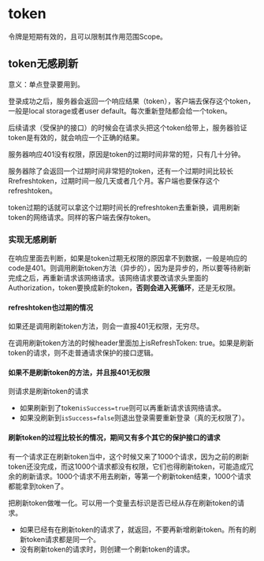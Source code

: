 # token

令牌是短期有效的，且可以限制其作用范围Scope。

## token无感刷新

意义：单点登录要用到。

登录成功之后，服务器会返回一个响应结果（token），客户端去保存这个token，一般是local storage或者user default。每次重新登陆都会给一个token。

后续请求（受保护的接口）的时候会在请求头把这个token给带上，服务器验证token是有效的，就会响应一个正确的结果。

服务器响应401没有权限，原因是token的过期时间非常的短，只有几十分钟。

服务器除了会返回一个过期时间非常短的token，还有一个过期时间比较长Rrefreshtoken，过期时间一般几天或者几个月。客户端也要保存这个refreshtoken。

token过期的话就可以拿这个过期时间长的refreshtoken去重新换，调用刷新token的网络请求。同样的客户端去保存token。

### 实现无感刷新

在响应里面去判断，如果是token过期无权限的原因拿不到数据，一般是响应的code是401。则调用刷新token方法（异步的），因为是异步的，所以要等待刷新完成之后，再重新请求该网络请求。该网络请求要改请求头里面的Authorization，token要换成新的token，**否则会进入死循环**，还是无权限。

#### refreshtoken也过期的情况

如果还是调用刷新token方法，则会一直报401无权限，无穷尽。

在调用刷新token方法的时候header里面加上isRefreshToken: true。如果是刷新token的请求，则不走普通请求保护的接口逻辑。

#### 如果不是刷新token的方法，并且报401无权限

则请求是刷新token的请求

- 如果刷新到了token`isSuccess=true`则可以再重新请求该网络请求。
- 如果没刷新到`isSuccess=false`则退出登录需要重新登录（真的无权限了）。

#### 刷新token的过程比较长的情况，期间又有多个其它的保护接口的请求

有一个请求正在刷新token当中，这个时候又来了1000个请求，因为之前的刷新token还没完成，而这1000个请求都没有权限，它们也得刷新token，可能造成冗余的刷新请求。1000个请求不用去刷新，等第一个刷新token结束，1000个请求都能拿到token了。

把刷新token做唯一化。可以用一个变量去标识是否已经从存在刷新token的请求。

- 如果已经有在刷新token的请求了，就返回，不要再新增刷新token。所有的刷新token请求都是同一个。
- 没有刷新token的请求时，则创建一个刷新token的请求。